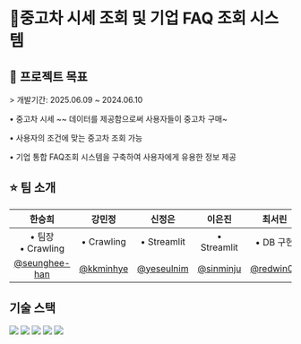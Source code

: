# 🚗중고차 시세 조회 및 기업 FAQ 조회 시스템

<h2> 📌 프로젝트 목표 </h2>
> 개발기간: 2025.06.09 ~ 2024.06.10   


• 중고차 시세 ~~ 데이터를 제공함으로써 사용자들이 중고차 구매~

• 사용자의 조건에 맞는 중고차 조회 가능

• 기업 통합 FAQ조회 시스템을 구축하여 사용자에게 유용한 정보 제공




<h2> ⭐ 팀 소개 </h2>

| 한승희 | 강민정 | 신정은 | 이은진 | 최서린 |
| :---: | :---: | :---: | :---: | :---: |
| • 팀장<br/>• Crawling<br/> | • Crawling | • Streamlit | • Streamlit | • DB 구현
| [@seunghee-han](https://github.com/seunghee-han) | [@kkminhye](https://github.com/kkminhye) | [@yeseulnim](https://github.com/yeseulnim) | [@sinminju](https://github.com/sinminju) | [@redwin02](https://github.com/redwin-02) | 



<h2>  기술 스택  </h1>
<div>
    <img src="https://img.shields.io/badge/github-181717?style=for-the-badge&logo=github&logoColor=white"> <img src="https://img.shields.io/badge/Python-3776AB?style=for-the-badge&logo=Python&logoColor=white">    <img src="https://img.shields.io/badge/MySQL-4479A1?style=for-the-badge&logo=MySQL&logoColor=white">  <img src="https://img.shields.io/badge/Pandas-150458?style=for-the-badge&logo=Pandas&logoColor=white">    <img src="https://img.shields.io/badge/Streamlit-FF4B4B?style=for-the-badge&logo=streamlit&logoColor=white"/>
</div>

